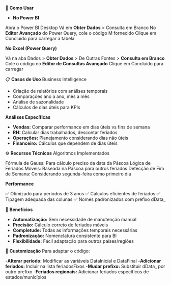 🔧 **Como Usar**
- **No Power BI**

Abra o Power BI Desktop
Vá em **Obter Dados** > Consulta em Branco
No **Editor Avançado** do Power Query, cole o código M fornecido
Clique em Concluído para carregar a tabela

**No Excel (Power Query)**

Vá na aba Dados > **Obter Dados** > De Outras Fontes > **Consulta em Branco**
Cole o código no **Editor de Consultas Avançado**
Clique em Concluído para carregar

📋 **Casos de Uso**
Business Intelligence

- Criação de relatórios com análises temporais
- Comparações ano a ano, mês a mês
- Análise de sazonalidade
- Cálculos de dias úteis para KPIs

**Análises Específicas**

- **Vendas:** Comparar performance em dias úteis vs fins de semana
- **RH:** Calcular dias trabalhados, descontar feriados
- **Operações:** Planejamento considerando dias não úteis
- **Financeiro:** Cálculos que dependem de dias úteis

⚙️ **Recursos Técnicos**
Algoritmos Implementados

Fórmula de Gauss: Para cálculo preciso da data da Páscoa
Lógica de Feriados Móveis: Baseada na Páscoa para outros feriados
Detecção de Fim de Semana: Considerando segunda-feira como primeiro dia

**Performance**

✅ Otimizado para períodos de 3 anos
✅ Cálculos eficientes de feriados
✅ Tipagem adequada das colunas
✅ Nomes padronizados com prefixo dData_

🎯 **Benefícios**

- **Automatização:** Sem necessidade de manutenção manual
- **Precisão:** Cálculo correto de feriados móveis
- **Completude:** Todas as informações temporais necessárias
- **Padronização:** Nomenclatura consistente para BI
- **Flexibilidade:** Fácil adaptação para outros países/regiões

🔄 **Customização**
Para adaptar o código:

-**Alterar período:** Modificar as variáveis DataInicial e DataFinal
-**Adicionar feriados:** Incluir na lista feriadosFixos
-**Mudar prefixo:** Substituir dData_ por outro prefixo
-**Feriados regionais:** Adicionar feriados específicos de estados/municípios
